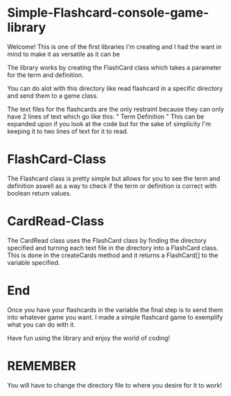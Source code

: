 # Simple-Flashcard-console-game-library
Welcome! This is one of the first libraries I'm creating and I had the want in mind to make it as versatile as it can be

The library works by creating the FlashCard class which takes a parameter for the term and definition.

You can do alot with this directory like read flashcard in a specific directory and send them to a game class.

The text files for the flashcards are the only restraint because they can only have 2 lines of text which go like this:
"
Term
Definition
"
This can be expanded upon if you look at the code but for the sake of simplicity I'm keeping it to two lines of text for it to read.

# FlashCard-Class

The Flashcard class is pretty simple but allows for you to see the term and definition aswell as a way to check if the term or definition
is correct with boolean return values. 

# CardRead-Class

The CardRead class uses the FlashCard class by finding the directory specified and turning each text file in the directory into a
FlashCard class. This is done in the createCards method and it returns a FlashCard[] to the variable specified.

# End

Once you have your flashcards in the variable the final step is to send them into whatever game you want. I made a simple flashcard game 
to exemplify what you can do with it. 

Have fun using the library and enjoy the world of coding!


# REMEMBER

You will have to change the directory file to where you desire for it to work!


